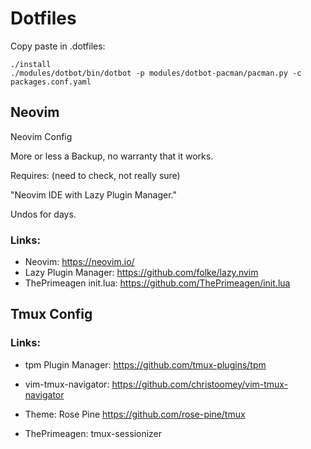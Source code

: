 # Dotfiles

Copy paste in .dotfiles:

```
./install
./modules/dotbot/bin/dotbot -p modules/dotbot-pacman/pacman.py -c packages.conf.yaml
```

## Neovim
Neovim Config

More or less a Backup, no warranty that it works.

Requires: (need to check, not really sure)

"Neovim IDE with Lazy Plugin Manager."

Undos for days.


### Links:

- Neovim: https://neovim.io/
- Lazy Plugin Manager: https://github.com/folke/lazy.nvim
- ThePrimeagen init.lua: https://github.com/ThePrimeagen/init.lua

## Tmux Config

### Links:

  -  tpm Plugin Manager: https://github.com/tmux-plugins/tpm

  -  vim-tmux-navigator: https://github.com/christoomey/vim-tmux-navigator

  -  Theme: Rose Pine https://github.com/rose-pine/tmux

  -  ThePrimeagen: tmux-sessionizer

